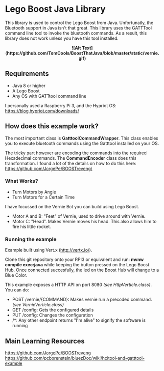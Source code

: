 # Lego Boost Java Library
This library is used to control the Lego Boost from Java.
Unfortunatly, the Bluetooth support in Java isn't that great.
This library uses the GATTTool command line tool to invoke the bluetooth commands.
As a result, this library does not work unless you have this tool installed.

<p align="center">
<b>![Alt Text](https://github.com/TomCools/BoostThatJava/blob/master/static/vernie.gif)</b>
</p>

## Requirements
- Java 8 or higher
- A Lego Boost
- Any OS with GATTtool command line

I personally used a Raspberry Pi 3, and the Hypriot OS: https://blog.hypriot.com/downloads/

## How does this example work?
The most important class is **GatttoolCommandWrapper**. This class enables you to execute bluetooth commands using the Gatttool installed on your OS.

The tricky part however are encoding the commands into the required Hexadecimal commands. The **CommandEncoder** class does this transformation.
I found a lot of the details on how to do this here: https://github.com/JorgePe/BOOSTreveng/

### What Works?
- Turn Motors by Angle
- Turn Motors for a Certain Time

I have focussed on the Vernie Bot you can build using Lego Boost. 
- Motor A and B: "Feet" of Vernie, used to drive around with Vernie.
- Motor C: "Head". Makes Vernie moves his head. This also allows him to fire his little rocket.

### Running the example
Example built using Vert.x (http://vertx.io/).

Clone this git repository onto your RPI3 or equivalent and run:
**mvnw compile exec:java** while keeping the button pressed on the Lego Boost Hub.
Once connected succesfully, the led on the Boost Hub will change to a Blue Color.

This example exposes a HTTP API on port 8080 _(see HttpVerticle.class)_.
You can do:

- POST /vernie/{COMMAND}: Makes vernie run a precoded command. _(see VernieVerticle.class)_
- GET /config: Gets the configured details
- PUT /config: Changes the configuration
- /*: Any other endpoint returns "I'm alive" to signify the software is running

## Main Learning Resources
https://github.com/JorgePe/BOOSTreveng  
https://github.com/pcborenstein/bluezDoc/wiki/hcitool-and-gatttool-example  
